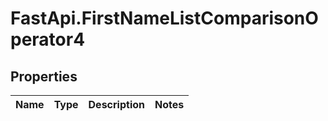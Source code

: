 # FastApi.FirstNameListComparisonOperator4

## Properties
Name | Type | Description | Notes
------------ | ------------- | ------------- | -------------
